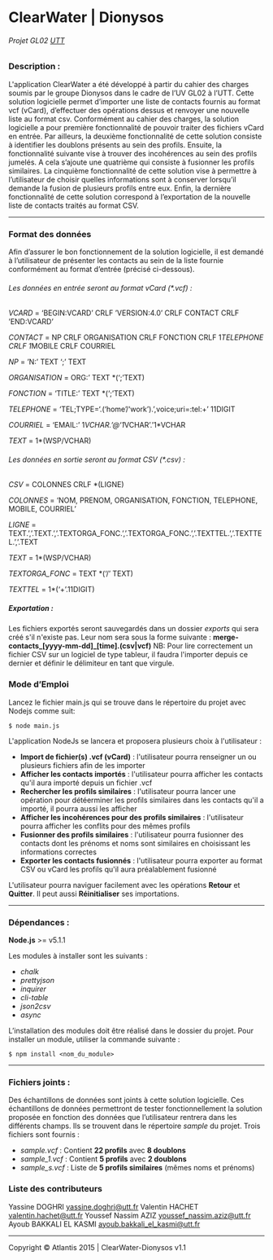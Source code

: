 ClearWater | Dionysos
==============
###### Projet GL02 [UTT](http://www.utt.fr/)

### Description : 

L'application ClearWater a été développé à partir du cahier des charges soumis par le groupe Dionysos dans le cadre de l’UV GL02 à l’UTT. Cette solution logicielle permet d’importer une liste de contacts fournis au format vcf (vCard), d’effectuer des opérations dessus et renvoyer une nouvelle liste au format csv. Conformément au cahier des charges, la solution logicielle a pour première fonctionnalité de pouvoir traiter des fichiers vCard en entrée. Par ailleurs, la deuxième fonctionnalité de cette solution consiste à identifier les doublons présents au sein des profils. Ensuite, la fonctionnalité suivante vise à trouver des incohérences au sein des profils jumelés. A cela s’ajoute une quatrième qui consiste à fusionner les profils similaires. La cinquième fonctionnalité de cette solution vise à permettre à l’utilisateur de choisir quelles informations sont à conserver lorsqu’il demande la fusion de plusieurs profils entre eux. Enfin, la dernière fonctionnalité de cette solution correspond à l’exportation de la nouvelle liste de contacts traités au format CSV. 

***

### Format des données 

Afin d’assurer le bon fonctionnement de la solution logicielle, il est demandé à l’utilisateur de présenter les contacts au sein de la liste fournie conformément au format d’entrée (précisé ci-dessous). 

###### Les données en entrée seront au format vCard (*.vcf) : 

*VCARD* 	=	‘BEGIN:VCARD’ CRLF ’VERSION:4.0’ CRLF CONTACT CRLF ’END:VCARD’

*CONTACT* 	= 	NP CRLF ORGANISATION CRLF FONCTION CRLF 1*TELEPHONE CRLF 1*MOBILE CRLF COURRIEL

*NP* 		= 	’N:’ TEXT ‘;’ TEXT

*ORGANISATION*	=	ORG:’ TEXT *(‘;’TEXT)

*FONCTION*	= 	‘TITLE:’ TEXT *(‘;’TEXT)

*TELEPHONE*	= 	‘TEL;TYPE=‘.(‘home’/‘work’).’,voice;uri=:tel:+’ 11DIGIT

*COURRIEL*	= 	‘EMAIL:’ 1*VCHAR.’@‘1*VCHAR’.’1*VCHAR

*TEXT*		= 	1*(WSP/VCHAR)

###### Les données en sortie seront au format CSV (*.csv) : 

*CSV* 		= 	COLONNES CRLF *(LIGNE)

*COLONNES* 	= 	‘NOM, PRENOM, ORGANISATION, FONCTION, TELEPHONE, MOBILE, COURRIEL’

*LIGNE* 	= 	TEXT.’,’.TEXT.’,’.TEXTORGA_FONC.’,’.TEXTORGA_FONC.’,’.TEXTTEL.’,’.TEXTTEL.’,’.TEXT

*TEXT* 		=	1*(WSP/VCHAR) 

*TEXTORGA_FONC*	= 	TEXT *(‘/’ TEXT)

*TEXTTEL* 	= 	1*(‘+’.11DIGIT)

##### Exportation :
Les fichiers exportés seront sauvegardés dans un dossier *exports* qui sera créé s'il n'existe pas.
Leur nom sera sous la forme suivante : **merge-contacts_[yyyy-mm-dd]_[time].(csv|vcf)**
NB: Pour lire correctement un fichier CSV sur un logiciel de type tableur, il faudra l'importer depuis ce dernier et définir le délimiteur en tant que virgule.


### Mode d’Emploi
Lancez le fichier main.js qui se trouve dans le répertoire du projet avec Nodejs comme suit:

```
$ node main.js
```

L'application NodeJs se lancera et proposera plusieurs choix à l'utilisateur :
- **Import de fichier(s) .vcf (vCard)** : l'utilisateur pourra renseigner un ou plusieurs fichiers afin de les importer
- **Afficher les contacts importés** : l'utilisateur pourra afficher les contacts qu'il aura importé depuis un fichier .vcf
- **Rechercher les profils similaires** : l'utilisateur pourra lancer une opération pour détéerminer les profils similaires dans les contacts qu'il a importé, il pourra aussi les afficher
- **Afficher les incohérences pour des profils similaires** : l'utilisateur pourra afficher les conflits pour des mêmes profils
- **Fusionner des profils similaires** : l'utilisateur pourra fusionner des contacts dont les prénoms et noms sont similaires en choisissant les informations correctes
- **Exporter les contacts fusionnés** : l'utilisateur pourra exporter au format CSV ou vCard les profils qu'il aura préalablement fusionné

L'utilisateur pourra naviguer facilement avec les opérations **Retour** et **Quitter**.
Il peut aussi **Réinitialiser** ses importations. 

***

### Dépendances :
**Node.js** >= v5.1.1

Les modules à installer sont les suivants :
- *chalk*
- *prettyjson*
- *inquirer*
- *cli-table*
- *json2csv*
- *async*

L’installation des modules doit être réalisé dans le dossier du projet.
Pour installer un module, utiliser la commande suivante :

```
$ npm install <nom_du_module>
```

***

### Fichiers joints :
Des échantillons de données sont joints à cette solution logicielle. Ces échantillons de données permettront de tester fonctionnellement la solution proposée en fonction des données que l’utilisateur rentrera dans les différents champs.
Ils se trouvent dans le répertoire *sample* du projet. Trois fichiers sont fournis :
- *sample.vcf* : Contient **22 profils** avec **8 doublons**
- *sample_1.vcf* : Contient **5 profils** avec **2 doublons**
- *sample_s.vcf* : Liste de **5 profils similaires** (mêmes noms et prénoms)

### Liste des contributeurs
Yassine DOGHRI <yassine.doghri@utt.fr>
Valentin HACHET <valentin.hachet@utt.fr>
Youssef Nassim AZIZ <youssef_nassim.aziz@utt.fr>
Ayoub BAKKALI EL KASMI <ayoub.bakkali_el_kasmi@utt.fr>

***
Copyright © Atlantis 2015 | ClearWater-Dionysos v1.1